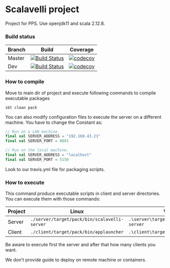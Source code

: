 # Scalavelli project

Project for PPS.
Use openjdk11 and scala 2.12.8.

### Build status
| Branch | Build | Coverage |
| --- | --- | --- |
| Master | [![Build Status](https://travis-ci.com/Part-Time-Team/scalavelli.svg?branch=master)](https://travis-ci.com/Part-Time-Team/scalavelli) | [![codecov](https://codecov.io/gh/Part-Time-Team/scalavelli/branch/master/graph/badge.svg)](https://codecov.io/gh/Part-Time-Team/scalavelli) |
| Dev | [![Build Status](https://travis-ci.com/Part-Time-Team/scalavelli.svg?branch=dev)](https://travis-ci.com/Part-Time-Team/scalavelli) | [![codecov](https://codecov.io/gh/Part-Time-Team/scalavelli/branch/dev/graph/badge.svg)](https://codecov.io/gh/Part-Time-Team/scalavelli) |

### How to compile
Move to main dir of project and execute following commands to compile executable packages

```shell script
sbt clean pack
```

You can also modify configuration files to execute the server on a different machine. You have to change the Constant as:

```scala
// Run on a LAN machine.
final val SERVER_ADDRESS = "192.168.43.21"
final val SERVER_PORT = 8081
```

```scala
// Run on the local machine.
final val SERVER_ADDRESS = "localhost"
final val SERVER_PORT = 5150
```

Look to our travis.yml file for packaging scripts.

### How to execute

This command produce executable scripts in client and server directories. You can execute them with those commands:

| Project | Linux | Windows |
| --- | --- | --- |
| Server | `./server/target/pack/bin/scalavelli-server` | `.\server\target\pack\bin\scalavelli-server` |
| Client | `./client/target/pack/bin/applauncher` | `.\client\target\pack\bin\applauncher` |

Be aware to execute first the server and after that how many clients you want.

We don't provide guide to deploy on remote machine or containers. 
